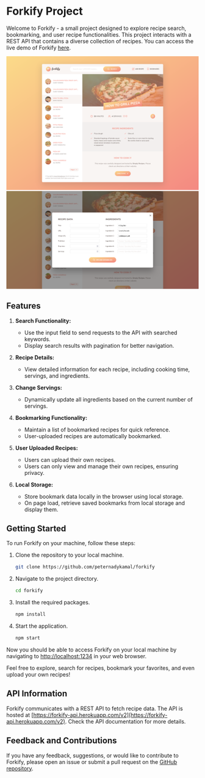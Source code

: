 # Forkify Project

Welcome to Forkify - a small project designed to explore recipe search, bookmarking, and user recipe functionalities. This project interacts with a REST API that contains a diverse collection of recipes. You can access the live demo of Forkify [here](https://forkify-peter-nady.netlify.app/).

![first screenshot](./readme_Img/1.png)
![second screenshot](./readme_Img/2.png)

## Features

1. **Search Functionality:**

   - Use the input field to send requests to the API with searched keywords.
   - Display search results with pagination for better navigation.

2. **Recipe Details:**

   - View detailed information for each recipe, including cooking time, servings, and ingredients.

3. **Change Servings:**

   - Dynamically update all ingredients based on the current number of servings.

4. **Bookmarking Functionality:**

   - Maintain a list of bookmarked recipes for quick reference.
   - User-uploaded recipes are automatically bookmarked.

5. **User Uploaded Recipes:**

   - Users can upload their own recipes.
   - Users can only view and manage their own recipes, ensuring privacy.

6. **Local Storage:**
   - Store bookmark data locally in the browser using local storage.
   - On page load, retrieve saved bookmarks from local storage and display them.

## Getting Started

To run Forkify on your machine, follow these steps:

1. Clone the repository to your local machine.

   ```bash
   git clone https://github.com/peternadykamal/forkify
   ```

2. Navigate to the project directory.

   ```bash
   cd forkify
   ```

3. Install the required packages.

   ```bash
   npm install
   ```

4. Start the application.
   ```bash
   npm start
   ```

Now you should be able to access Forkify on your local machine by navigating to [http://localhost:1234](http://localhost:1234) in your web browser.

Feel free to explore, search for recipes, bookmark your favorites, and even upload your own recipes!

## API Information

Forkify communicates with a REST API to fetch recipe data. The API is hosted at [https://forkify-api.herokuapp.com/v2](https://forkify-api.herokuapp.com/v2). Check the API documentation for more details.

## Feedback and Contributions

If you have any feedback, suggestions, or would like to contribute to Forkify, please open an issue or submit a pull request on the [GitHub repository](https://github.com/peternadykamal/forkify).
